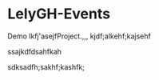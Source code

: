 # LelyGH-Events
Demo lkfj'asejfProject.,,,
kjdf;alkehf;kajsehf

ssajkdfdsahfkah

sdksadfh;sakhf;kashfk;
